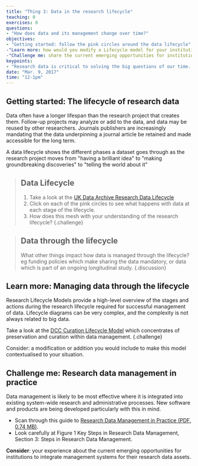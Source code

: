 ```yaml
---
title: "Thing 3: Data in the research lifecycle"
teaching: 0
exercises: 0
questions:
- "How does data and its management change over time?"
objectives:
- "Getting started: follow the pink circles around the data lifecycle"
-"Learn more: how would you modify a Lifecycle model for your institution?"
-"Challenge me: share the current emerging opportunities for institutions to integrate management systems for your research data assets."
keypoints:
- "Research data is critical to solving the big questions of our time.  "
date: "Mar. 9, 2017"
time: "12-1pm"
---
```


## Getting started: The lifecycle of research data

Data often have a longer lifespan than the research project that creates them. Follow-up projects may analyze or add to the data, and data may be reused by other researchers.  Journals publishers are increasingly mandating that the data underpinning a journal article be retained and made accessible for the long term.

A data lifecycle shows the different phases a dataset goes through as the research project moves from "having a brilliant idea" to "making groundbreaking discoveries" to "telling the world about it"

> ## Data Lifecycle
>1. Take a look at the [UK Data Archive Research Data Lifecycle](http://www.data-archive.ac.uk/create-manage/life-cycle)
>2. Click on each of the pink circles to see what happens with data at each stage of the lifecycle.
>3. How does this mesh with your understanding of the research lifecycle?
{.challenge}

>## Data through the lifecycle
>What other things impact how data is managed through the lifecycle? eg funding policies which make sharing the data mandatory, or data which is part of an ongoing longitudinal study.
{.discussion}

## Learn more: Managing data through the lifecycle

Research Lifecycle Models provide a high-level overview of the stages and actions during the research lifecycle required for successful management of data.  Lifecycle diagrams can be very complex, and the complexity is not always related to big data.

Take a look at the [DCC Curation Lifecycle Model](http://www.dcc.ac.uk/resources/curation-lifecycle-model) which concentrates of preservation and curation within data management.
{.challenge}

Consider: a modification or addition you would include to make this model contextualised to your situation.

## Challenge me: Research data management in practice

Data management is likely to be most effective where it is integrated into existing system-wide research and administrative processes. New software and products are being developed particularly with this in mind.

* Scan through this guide to [Research Data Management in Practice (PDF, 0.74 MB)](http://www.ands.org.au/__data/assets/pdf_file/0009/394056/research-data-management-in-practice.pdf).
* Look carefully at Figure 1 Key Steps in Research Data Management, Section 3: Steps in Research Data Management.

**Consider**: your experience about the current emerging opportunities for institutions to integrate management systems for their research data assets.
